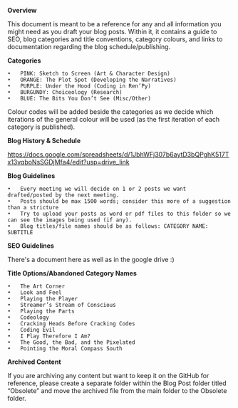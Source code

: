 **Overview**

This document is meant to be a reference for any and all information you might need as you draft your blog posts. Within it, it contains a guide to SEO, blog categories and title conventions, category colours, and links to documentation regarding the blog schedule/publishing. 

**Categories**

	•	PINK: Sketch to Screen (Art & Character Design)
	•	ORANGE: The Plot Spot (Developing the Narratives)
	•	PURPLE: Under the Hood (Coding in Ren’Py)
	•	BURGUNDY: Choiceology (Research)
	•	BLUE: The Bits You Don’t See (Misc/Other)

Colour codes will be added beside the categories as we decide which iterations of the general colour will be used (as the first iteration of each category is published). 

**Blog History & Schedule**

https://docs.google.com/spreadsheets/d/1JbhWFj307b6aytD3bQPghK517Tx13vqboNsSGDjMfa4/edit?usp=drive_link

**Blog Guidelines**

	•	Every meeting we will decide on 1 or 2 posts we want drafted/posted by the next meeting. 
	•	Posts should be max 1500 words; consider this more of a suggestion than a stricture
	•	Try to upload your posts as word or pdf files to this folder so we can see the images being used (if any). 
	•	Blog titles/file names should be as follows: CATEGORY NAME: SUBTITLE

**SEO Guidelines**

There's a document here as well as in the google drive :)

**Title Options/Abandoned Category Names**

	•	The Art Corner
	•	Look and Feel
	•	Playing the Player
	•	Streamer’s Stream of Conscious
	•	Playing the Parts
	•	Codeology
	•	Cracking Heads Before Cracking Codes
	•	Coding Evil
	•	I Play Therefore I Am?
	•	The Good, the Bad, and the Pixelated
	•	Pointing the Moral Compass South

**Archived Content**

If you are archiving any content but want to keep it on the GitHub for reference, please create a separate folder within the Blog Post folder titled “Obsolete” and move the archived file from the main folder to the Obsolete folder. 


